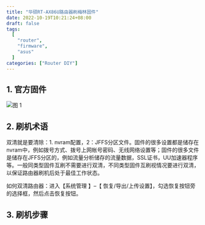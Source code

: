 ```yaml
---
title: "华硕RT-AX86U路由器刷梅林固件"
date: 2022-10-19T10:21:24+08:00
draft: false
tags:
  [
    "router",
    "firmware",
    "asus"
  ]
categories: ["Router DIY"]
---
```



## 1. 官方固件

![图 1](/images/asus_rt_ax86u_router_update_kool_firmware_pic_officia_firmware.png)  


## 2. 刷机术语
双清就是要清除：1. nvram配置，2：JFFS分区文件。固件的很多设置都是储存在nvram中，例如拨号方式、拨号上网帐号密码、无线网络设置等；固件的很多文件是储存在JFFS分区的，例如流量分析储存的流量数据，SSL证书，UU加速器程序等。一般同类型固件互刷不需要进行双清，不同类型固件互刷视情况要进行双清，以保证路由器刷机后处于最佳工作状态。

如何双清路由器：进入【系统管理 】–【 恢复/导出/上传设置】，勾选恢复按钮旁的选择框，然后点击恢复按钮。


## 3. 刷机步骤
